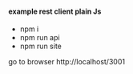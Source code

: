 #### example rest client plain Js

- npm i
- npm run api
- npm run site

go to browser http://localhost/3001
